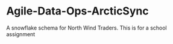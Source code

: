 # Agile-Data-Ops-ArcticSync
A snowflake schema for North Wind Traders. This is for a school assignment
